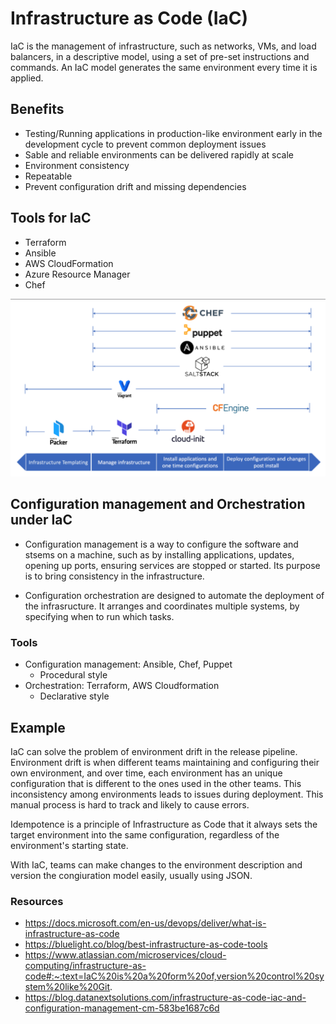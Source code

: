 # Infrastructure as Code (IaC)
IaC is the management of infrastructure, such as networks, VMs, and load balancers, in a descriptive model, using a set of pre-set instructions and commands. An IaC model generates the same environment every time it is applied.


## Benefits
- Testing/Running applications in production-like environment early in the development cycle to prevent common deployment issues
- Sable and reliable environments can be delivered rapidly at scale
- Environment consistency
- Repeatable
- Prevent configuration drift and missing dependencies

## Tools for IaC
- Terraform
- Ansible
- AWS CloudFormation
- Azure Resource Manager
- Chef

![](images/Screenshot%202022-05-17%20105906.png)

## Configuration management and Orchestration under IaC
- Configuration management is a way to configure the software and stsems on a machine, such as by installing applications, updates, opening up ports, ensuring services are stopped or started. Its purpose is to bring consistency in the infrastructure.

- Configuration orchestration are designed to automate the deployment of the infrasructure. It arranges and coordinates multiple systems, by specifying when to run which tasks.

### Tools
- Configuration management: Ansible, Chef, Puppet
    - Procedural style
- Orchestration: Terraform, AWS Cloudformation
    - Declarative style

## Example
IaC can solve the problem of environment drift in the release pipeline. Environment drift is when different teams maintaining and configuring their own environment, and over time, each environment has an unique configuration that is different to the ones used in the other teams. This inconsistency among environments leads to issues during deployment. This manual process is hard to track and likely to cause errors.

Idempotence is a principle of Infrastructure as Code that it always sets the target environment into the same configuration, regardless of the environment's starting state. 

With IaC, teams can make changes to the environment description and version the congiuration model easily, usually using JSON.

### Resources
- https://docs.microsoft.com/en-us/devops/deliver/what-is-infrastructure-as-code  
- https://bluelight.co/blog/best-infrastructure-as-code-tools  
- https://www.atlassian.com/microservices/cloud-computing/infrastructure-as-code#:~:text=IaC%20is%20a%20form%20of,version%20control%20system%20like%20Git.
- https://blog.datanextsolutions.com/infrastructure-as-code-iac-and-configuration-management-cm-583be1687c6d